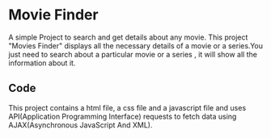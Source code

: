 # Movie Finder
A simple Project to search and get details about any movie.
This project "Movies Finder" displays all the necessary details of a movie or a series.You just need to search about a particular movie or a series ,
it will show all the information about it.  
## Code
This project contains a html file, a css file and a javascript file and uses API(Application Programming Interface) requests to fetch data using 
AJAX(Asynchronous JavaScript And XML). 
